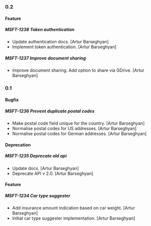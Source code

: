 ### 0.2

#### Feature

##### MSFT-1238 Token authentication

- Update authentication docs. [Artur Barseghyan]
- Implement token authentication. [Artur Barseghyan]

##### MSFT-1237 Improve document sharing

- Improve document sharing. Add option to share via GDrive. [Artur Barseghyan]

### 0.1

#### Bugfix

##### MSFT-1236 Prevent duplicate postal codes

- Make postal code field unique for the country. [Artur Barseghyan]
- Normalise postal codes for US addresses. [Artur Barseghyan]
- Normalise postal codes for German addresses. [Artur Barseghyan]

#### Deprecation

##### MSFT-1235 Deprecate old api

- Update docs. [Artur Barseghyan]
- Deprecate API v 2.0. [Artur Barseghyan]

#### Feature

##### MSFT-1234 Car type suggester

- Add insurance amount indication based on car weight. [Artur Barseghyan]
- Initial car type suggester implementation. [Artur Barseghyan]
